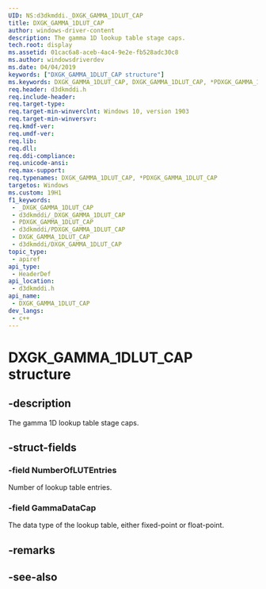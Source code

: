 ```yaml
---
UID: NS:d3dkmddi._DXGK_GAMMA_1DLUT_CAP
title: DXGK_GAMMA_1DLUT_CAP
author: windows-driver-content
description: The gamma 1D lookup table stage caps.
tech.root: display
ms.assetid: 01cac6a8-aceb-4ac4-9e2e-fb528adc30c8
ms.author: windowsdriverdev
ms.date: 04/04/2019
keywords: ["DXGK_GAMMA_1DLUT_CAP structure"]
ms.keywords: DXGK_GAMMA_1DLUT_CAP, DXGK_GAMMA_1DLUT_CAP, *PDXGK_GAMMA_1DLUT_CAP,
req.header: d3dkmddi.h
req.include-header: 
req.target-type: 
req.target-min-winverclnt: Windows 10, version 1903
req.target-min-winversvr: 
req.kmdf-ver: 
req.umdf-ver: 
req.lib: 
req.dll: 
req.ddi-compliance: 
req.unicode-ansi: 
req.max-support: 
req.typenames: DXGK_GAMMA_1DLUT_CAP, *PDXGK_GAMMA_1DLUT_CAP
targetos: Windows
ms.custom: 19H1
f1_keywords:
 - _DXGK_GAMMA_1DLUT_CAP
 - d3dkmddi/_DXGK_GAMMA_1DLUT_CAP
 - PDXGK_GAMMA_1DLUT_CAP
 - d3dkmddi/PDXGK_GAMMA_1DLUT_CAP
 - DXGK_GAMMA_1DLUT_CAP
 - d3dkmddi/DXGK_GAMMA_1DLUT_CAP
topic_type:
 - apiref
api_type:
 - HeaderDef
api_location:
 - d3dkmddi.h
api_name:
 - DXGK_GAMMA_1DLUT_CAP
dev_langs:
 - c++
---
```


# DXGK_GAMMA_1DLUT_CAP structure


## -description

The gamma 1D lookup table stage caps.

## -struct-fields

### -field NumberOfLUTEntries

Number of lookup table entries.

### -field GammaDataCap

 
The data type of the lookup table, either fixed-point or float-point.

## -remarks

## -see-also

